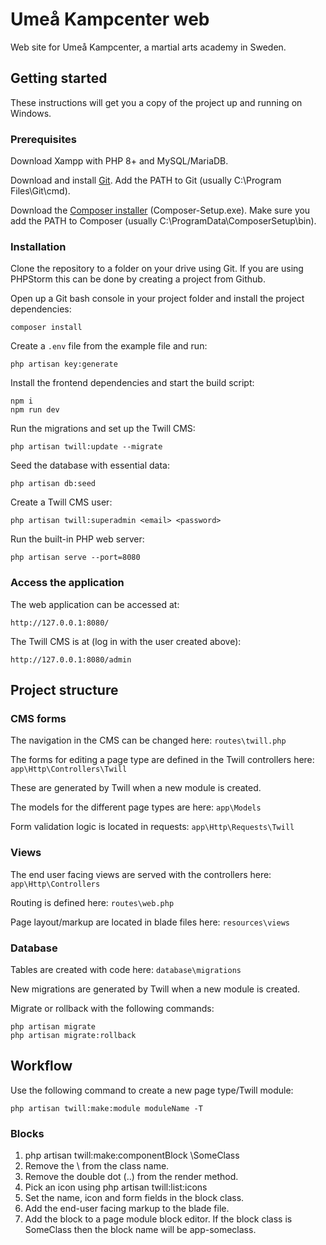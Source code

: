 # Umeå Kampcenter web
Web site for Umeå Kampcenter, a martial arts academy in Sweden.

## Getting started
These instructions will get you a copy of the project up and running on Windows.

### Prerequisites
Download Xampp with PHP 8+ and MySQL/MariaDB.

Download and install [Git](https://git-scm.com/download/win). Add the PATH to Git (usually C:\Program Files\Git\cmd).

Download the [Composer installer](https://getcomposer.org/download/) (Composer-Setup.exe). Make sure you add the PATH to Composer (usually C:\ProgramData\ComposerSetup\bin).

### Installation
Clone the repository to a folder on your drive using Git. If you are using PHPStorm this can be done by creating a project from Github.

Open up a Git bash console in your project folder and install the project dependencies:
```
composer install
```

Create a `.env` file from the example file and run:
```
php artisan key:generate
```

Install the frontend dependencies and start the build script:
```
npm i
npm run dev
```

Run the migrations and set up the Twill CMS:
```
php artisan twill:update --migrate
```

Seed the database with essential data:
```
php artisan db:seed
```

Create a Twill CMS user:
```
php artisan twill:superadmin <email> <password>
```

Run the built-in PHP web server:
```
php artisan serve --port=8080
```

### Access the application

The web application can be accessed at:
```
http://127.0.0.1:8080/
```

The Twill CMS is at (log in with the user created above):
```
http://127.0.0.1:8080/admin
```

## Project structure

### CMS forms

The navigation in the CMS can be changed here: `routes\twill.php`

The forms for editing a page type are defined in the Twill controllers here: `app\Http\Controllers\Twill`

These are generated by Twill when a new module is created.

The models for the different page types are here: `app\Models`

Form validation logic is located in requests: `app\Http\Requests\Twill`

### Views

The end user facing views are served with the controllers here: `app\Http\Controllers`

Routing is defined here: `routes\web.php`

Page layout/markup are located in blade files here: `resources\views`

### Database

Tables are created with code here: `database\migrations`

New migrations are generated by Twill when a new module is created.

Migrate or rollback with the following commands:
```
php artisan migrate
php artisan migrate:rollback
```

## Workflow

Use the following command to create a new page type/Twill module:
```
php artisan twill:make:module moduleName -T
```

### Blocks

1. php artisan twill:make:componentBlock \SomeClass
2. Remove the \ from the class name.
3. Remove the double dot (..) from the render method.
4. Pick an icon using php artisan twill:list:icons
5. Set the name, icon and form fields in the block class.
6. Add the end-user facing markup to the blade file.
7. Add the block to a page module block editor. If the block class is SomeClass then the block name will be app-someclass.